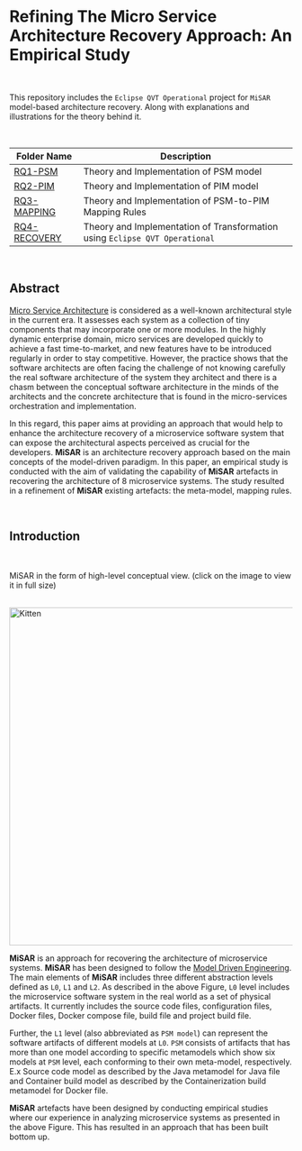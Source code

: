 # Refining The Micro Service Architecture Recovery Approach: An Empirical Study

<br/>

This repository includes the `Eclipse QVT Operational` project for `MiSAR` model-based architecture recovery. Along with explanations and illustrations for the theory behind it.  

<br/>

Folder Name | Description 
----------- | -----------
[RQ1-PSM](https://github.com/MiSAR-A/MiSAR-A-QVT/tree/master/RQ1-PSM) | Theory and Implementation of PSM model 
[RQ2-PIM](https://github.com/MiSAR-A/MiSAR-A-QVT/tree/master/RQ2-PIM) | Theory and Implementation of PIM model 
[RQ3-MAPPING](https://github.com/MiSAR-A/MiSAR-A-QVT/tree/master/RQ3-MAPPING) | Theory and Implementation of PSM-to-PIM Mapping Rules
[RQ4-RECOVERY](https://github.com/MiSAR-A/MiSAR-A-QVT/tree/master/RQ4-RECOVERY) | Theory and Implementation of Transformation using `Eclipse QVT Operational`

<br/>

## Abstract

[Micro Service Architecture](https://microservices.io/) is considered as a well-known architectural style in the current era. It assesses each system as a collection of tiny components that may incorporate one or more modules. In the highly dynamic enterprise domain, micro services are developed quickly to achieve a fast time-to-market, and new features have to be introduced regularly in order to stay competitive. However, the practice shows that the software architects are often facing the challenge of not knowing carefully the real software architecture of the system they architect and there is  a chasm between the conceptual software architecture in the minds of the architects and the concrete architecture that is found in the micro-services orchestration and implementation.

In this regard, this paper aims at providing an approach that would help to enhance the architecture recovery of a microservice software system that can expose the architectural aspects perceived as crucial for the developers. **MiSAR** is an architecture recovery approach based on the main concepts of the model-driven paradigm. In this paper, an empirical study is conducted with the aim of validating the capability of **MiSAR** artefacts in recovering the architecture of 8 microservice systems. The study resulted in a refinement of **MiSAR** existing artefacts: the meta-model, mapping rules. 

<br/>

## Introduction

<br/>

MiSAR in the form of high-level conceptual view. (click on the image to view it in full size)

<br/>

<img src="https://github.com/MiSAR-A/Journal-Results/blob/master/images/image.png" alt="Kitten" title="Misar" width="600" />

<br/>

**MiSAR** is an approach for recovering the architecture of microservice systems. **MiSAR** has been designed to follow the [Model Driven Engineering](https://ict.eu/model-driven-engineering/). The main elements of **MiSAR** includes three different abstraction levels defined as `L0`, `L1` and `L2`. As described in the above Figure, `L0` level includes the microservice software system in the real world as a set of physical artifacts. It currently includes the source code files, configuration files, Docker files, Docker compose file, build file and project build file. 

Further, the `L1` level (also abbreviated as `PSM model`) can represent the software artifacts of different models at `L0`. `PSM` consists of artifacts that has more than one model according to specific metamodels which show six models at `PSM` level, each conforming to their own meta-model, respectively. E.x Source code model as described by the Java metamodel for Java file and Container build model as described by the Containerization build metamodel for Docker file. 

**MiSAR** artefacts have been designed by conducting empirical studies where our experience in analyzing microservice systems as presented in the above Figure. This has resulted in an approach that has been built bottom up. 
